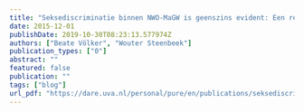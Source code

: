 ```yaml
---
title: "Seksediscriminatie binnen NWO-MaGW is geenszins evident: Een reactie op de reactie van Van der Lee en Ellemers"
date: 2015-12-01
publishDate: 2019-10-30T08:23:13.577974Z
authors: ["Beate Völker", "Wouter Steenbeek"]
publication_types: ["0"]
abstract: ""
featured: false
publication: ""
tags: ["blog"]
url_pdf: "https://dare.uva.nl/personal/pure/en/publications/seksediscriminatie-binnen-nwomagw-is-geenszins-evident-een-reactie-op-de-reactie-van-van-der-lee-en-ellemers(fa51724e-aeca-44c5-8f0e-e96be2d3436f).html"
---
```


